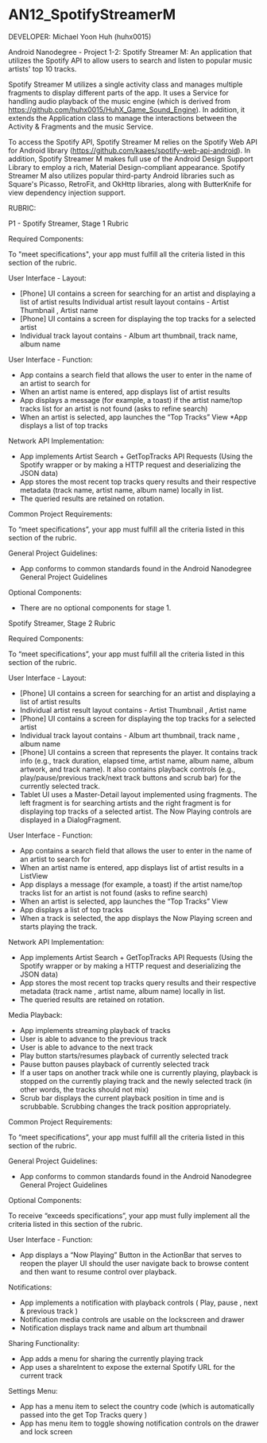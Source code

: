 AN12_SpotifyStreamerM
==================

DEVELOPER: Michael Yoon Huh (huhx0015)

Android Nanodegree - Project 1-2: Spotify Streamer M: An application that utilizes the Spotify API to allow users to search and listen to popular music artists' top 10 tracks. 

Spotify Streamer M utilizes a single activity class and manages multiple fragments to display different parts of the app. It uses a Service for handling audio playback of the music engine (which is derived from https://github.com/huhx0015/HuhX_Game_Sound_Engine). In addition, it extends the Application class to manage the interactions between the Activity & Fragments and the music Service.

To access the Spotify API, Spotify Streamer M relies on the Spotify Web API for Android library (https://github.com/kaaes/spotify-web-api-android). In addition, Spotify Streamer M makes full use of the Android Design Support Library to employ a rich, Material Design-compliant appearance. Spotify Streamer M also utilizes popular third-party Android libraries such as Square's Picasso, RetroFit, and OkHttp libraries, along with ButterKnife for view dependency injection support.


RUBRIC:

P1 - Spotify Streamer, Stage 1 Rubric

Required Components:

To "meet specifications", your app must fulfill all the criteria listed in this section of the rubric.

User Interface - Layout:

* [Phone] UI contains a screen for searching for an artist and displaying a list of artist results
Individual artist result layout contains - Artist Thumbnail , Artist name
* [Phone] UI contains a screen for displaying the top tracks for a selected artist
* Individual track layout contains - Album art thumbnail, track name, album name

User Interface - Function:

* App contains a search field that allows the user to enter in the name of an artist to search for
* When an artist name is entered, app displays list of artist results
* App displays a message (for example, a toast) if the artist name/top tracks list for an artist is not found (asks to refine search)
* When an artist is selected, app launches the “Top Tracks” View
*App displays a list of top tracks

Network API Implementation:

* App implements Artist Search + GetTopTracks API Requests (Using the Spotify wrapper or by making a HTTP request and deserializing the JSON data)
* App stores the most recent top tracks query results and their respective metadata (track name, artist name, album name) locally in list.
* The queried results are retained on rotation.

Common Project Requirements:

To “meet specifications”, your app must fulfill all the criteria listed in this section of the rubric.

General Project Guidelines:

* App conforms to common standards found in the Android Nanodegree General Project Guidelines

Optional Components:

* There are no optional components for stage 1.


Spotify Streamer, Stage 2 Rubric

Required Components:

To “meet specifications”, your app must fulfill all the criteria listed in this section of the rubric.

User Interface - Layout:

* [Phone] UI contains a screen for searching for an artist and displaying a list of artist results
* Individual artist result layout contains - Artist Thumbnail , Artist name
* [Phone] UI contains a screen for displaying the top tracks for a selected artist
* Individual track layout contains - Album art thumbnail, track name , album name
* [Phone] UI contains a screen that represents the player. It contains track info (e.g., track duration, elapsed time, artist name, album name, album artwork, and track name). It also contains playback controls (e.g., play/pause/previous track/next track buttons and scrub bar) for the currently selected track.
* Tablet UI uses a Master-Detail layout implemented using fragments. The left fragment is for searching artists and the right fragment is for displaying top tracks of a selected artist. The Now Playing controls are displayed in a DialogFragment.

User Interface - Function:

* App contains a search field that allows the user to enter in the name of an artist to search for
* When an artist name is entered, app displays list of artist results in a ListView
* App displays a message (for example, a toast) if the artist name/top tracks list for an artist is not found (asks to refine search)
* When an artist is selected, app launches the “Top Tracks” View
* App displays a list of top tracks
* When a track is selected, the app displays the Now Playing screen and starts playing the track.

Network API Implementation:

* App implements Artist Search + GetTopTracks API Requests (Using the Spotify wrapper or by making a HTTP request and deserializing the JSON data)
* App stores the most recent top tracks query results and their respective metadata (track name , artist name, album name) locally in list.
* The queried results are retained on rotation.

Media Playback:

* App implements streaming playback of tracks
* User is able to advance to the previous track
* User is able to advance to the next track
* Play button starts/resumes playback of currently selected track
* Pause button pauses playback of currently selected track
* If a user taps on another track while one is currently playing, playback is stopped on the currently playing track and the newly selected track (in other words, the tracks should not mix)
* Scrub bar displays the current playback position in time and is scrubbable. Scrubbing changes the track position appropriately.

Common Project Requirements:

To “meet specifications”, your app must fulfill all the criteria listed in this section of the rubric.

General Project Guidelines:

* App conforms to common standards found in the Android Nanodegree General Project Guidelines

Optional Components:

To receive “exceeds specifications”, your app must fully implement all the criteria listed in this section of the rubric.

User Interface - Function:

* App displays a “Now Playing” Button in the ActionBar that serves to reopen the player UI should the user navigate back to browse content and then want to resume control over playback.

Notifications:

* App implements a notification with playback controls ( Play, pause , next & previous track )
* Notification media controls are usable on the lockscreen and drawer
* Notification displays track name and album art thumbnail

Sharing Functionality:

* App adds a menu for sharing the currently playing track
* App uses a shareIntent to expose the external Spotify URL for the current track

Settings Menu:

* App has a menu item to select the country code (which is automatically passed into the get Top Tracks query )
* App has menu item to toggle showing notification controls on the drawer and lock screen
